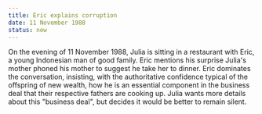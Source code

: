 ```yaml
---
title: Eric explains corruption
date: 11 November 1988 
status: new
---
```


On the evening of 11 November 1988, Julia is sitting in a restaurant
with Eric, a young Indonesian man of good family. Eric mentions his
surprise Julia's mother phoned his mother to suggest he take her to
dinner. Eric dominates the conversation, insisting, with the
authoritative confidence typical of the offspring of new wealth, how he
is an essential component in the business deal that their respective
fathers are cooking up. Julia wants more details about this "business
deal", but decides it would be better to remain silent.
